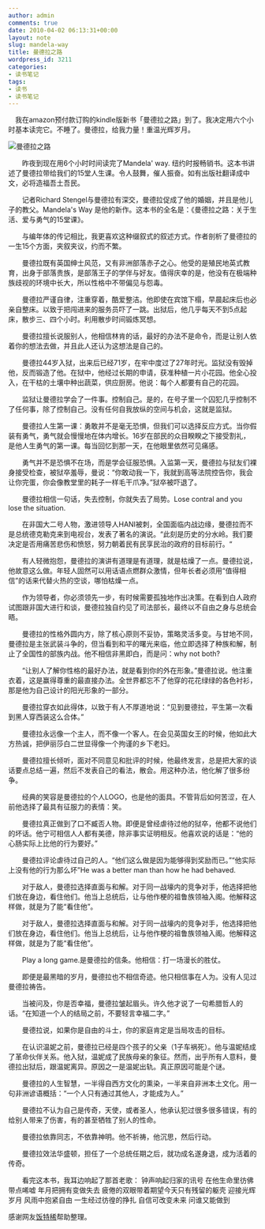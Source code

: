 ```yaml
---
author: admin
comments: true
date: 2010-04-02 06:13:31+00:00
layout: note
slug: mandela-way
title: 曼德拉之路
wordpress_id: 3211
categories:
- 读书笔记
tags:
- 读书
- 读书笔记
---
```


 　我在amazon预付款订购的kindle版新书「曼德拉之路」到了。我决定用六个小时基本读完它。不睡了。曼德拉，给我力量！重温光辉岁月。

![曼德拉之路](http://www.baibanbao.net/wp-content/uploads/2010/04/mandela.jpg)

　　昨夜到现在用6个小时时间读完了Mandela' way. 纽约时报畅销书。这本书讲述了曼德拉带给我们的15堂人生课。令人鼓舞，催人振奋。如有出版社翻译成中文，必将造福吾土吾民。

　　记者Richard Stengel与曼德拉有深交，曼德拉促成了他的婚姻，并且是他儿子的教父。Mandela's Way 是他的新作。这本书的全名是：《曼德拉之路：关于生活、爱与勇气的15堂课》。

　　与编年体的传记相比，我更喜欢这种缀叙式的叙述方式。作者剖析了曼德拉的一生15个方面，夹叙夹议，约而不繁。

　　曼德拉既有英国绅士风范，又有非洲部落赤子之心。他受的是殖民地英式教育，出身于部落贵族，是部落王子的学伴与好友。值得庆幸的是，他没有在极端种族歧视的环境中长大，所以性格中不带偏见与怨毒。

　　曼德拉严谨自律，注重穿着，酷爱整洁。他即使在宾馆下榻，早晨起床后也必亲自整床。以致于把闯进来的服务员吓了一跳。出狱后，他几乎每天不到5点起床，散步三、四个小时。利用散步时间锻炼冥想。

　　曼德拉擅长说服别人，他相信林肯的话，最好的办法不是命令，而是让别人依着你的想法去做，并且此人还认为这想法是自己的。

　　曼德拉44岁入狱，出来后已经71岁，在牢中度过了27年时光。监狱没有毁掉他，反而锻造了他。在狱中，他经过长期的申请，获准种植一片小花园。他全心投入，在干枯的土壤中种出蔬菜，供应厨房。他说：每个人都要有自己的花园。

　　监狱让曼德拉学会了一件事。控制自己。是的，在号子里一个囚犯几乎控制不了任何事，除了控制自己。没有任何自我放纵的空间与机会，这就是监狱。

　　曼德拉人生第一课：勇敢并不是毫无恐惧，但我们可以选择反应方式。当你假装有勇气，勇气就会慢慢地在体内增长。16岁在部民的众目睽睽之下接受割礼，是他人生勇气的第一课。每当回忆到那一天，在他眼里依然可见痛感。

　　勇气并不是恐惧不在场，而是学会征服恐惧。入监第一天，曼德拉与狱友们裸身接受检查，被狱卒羞辱，曼说：“你敢动我一下，我就到高等法院控告你，我会让你完蛋，你会像教堂里的耗子一样毛干爪净。”狱卒被吓退了。

　　曼德拉相信一句话，失去控制，你就失去了局势。Lose contral and you lose the situation.

　　在非国大二号人物，激进领导人HANI被刺，全国面临内战边缘，曼德拉而不是总统德克勒克来到电视台，发表了著名的演说。“此刻是历史的分水岭。我们要决定是否用痛苦悲伤和愤怒，努力朝着民有民享民治的政府的目标前行。“

　　有人轻微抱怨，曼德拉的演讲有道理是有道理，就是枯燥了一点。曼德拉说，他故意这么做。年轻人固然可以用话语点燃群众激情，但年长者必须用“值得相信”的话来代替火热的空谈，哪怕枯燥一点。

　　作为领导者，你必须领先一步，有时候需要孤独地作出决策。在看到白人政府试图跟非国大进行和谈，曼德拉独自约见了司法部长，最终以不自由之身与总统会晤。

　　曼德拉的性格外圆内方，除了核心原则不妥协，策略灵活多变。与甘地不同，曼德拉是主张武装斗争的，但当看到和平的曙光来临，他立即选择了种族和解，制止了全国性的部族内战。他不相信非黑即白，而是问：why not both?

　　“让别人了解你性格的最好办法，就是看到你的外在形象。”曼德拉说。他注重衣着，这是赢得尊重的最直接办法。全世界都忘不了他穿的花花绿绿的各色衬衫，那是他为自己设计的阳光形象的一部分。

　　曼德拉穿衣如此得体，以致于有人不厚道地说：“见到曼德拉，平生第一次看到黑人穿西装这么合体。”

　　曼德拉永远像一个主人，而不像一个客人。在会见英国女王的时候，他如此大方热诚，把伊丽莎白二世显得像一个拘谨的乡下老妇。

　　曼德拉擅长倾听，面对不同意见和批评的时候，他最终发言，总是把大家的谈话要点总结一遍，然后不发表自己的看法，散会。用这种办法，他化解了很多纷争。

　　经典的笑容是曼德拉的个人LOGO，也是他的面具。不管背后如何苦涩，在人前他选择了最具有征服力的表情：笑。

　　曼德拉真正做到了口不臧否人物。即便是曾经虐待过他的狱卒，他都不说他们的坏话。他宁可相信人人都有美德，除非事实证明相反。他喜欢说的话是：“他的心肠实际上比他的行为要好。”

　　曼德拉评论虐待过自己的人。“他们这么做是因为能够得到奖励而已。”“他实际上没有他的行为那么坏”He was a better man than how he had behaved.

　　对于敌人，曼德拉选择直面与和解。对于同一战壕内的竞争对手，他选择把他们放在身边，看住他们。他当上总统后，让与他作梗的祖鲁族领袖入阁。他解释这样做，就是为了能“看住他”。

　　对于敌人，曼德拉选择直面与和解。对于同一战壕内的竞争对手，他选择把他们放在身边，看住他们。他当上总统后，让与他作梗的祖鲁族领袖入阁。他解释这样做，就是为了能“看住他”。

　　Play a long game.是曼德拉的信条。他相信：打一场漫长的胜仗。

　　即便是最黑暗的岁月，曼德拉也不相信奇迹。他只相信事在人为。没有人见过曼德拉祷告。

　　当被问及，你是否幸福，曼德拉皱起眉头。许久他才说了一句希腊哲人的话。“在知道一个人的结局之前，不要轻言幸福二字。”

　　曼德拉说，如果你是自由的斗士，你的家庭肯定是当局攻击的目标。

　　在认识温妮之前，曼德拉已经是四个孩子的父亲（1子车祸死）。他与温妮结成了革命伙伴关系。他入狱，温妮成了民族母亲的象征。然而，出乎所有人意料，曼德拉出狱后，跟温妮离异。原因之一是温妮出轨。真正原因可能是个谜。

　　曼德拉的人生智慧，一半得自西方文化的熏染，一半来自非洲本土文化。用一句非洲谚语概括：“一个人只有通过其他人，才能成为人。”

　　曼德拉不认为自己是传奇，天使，或者圣人，他承认犯过很多很多错误，有的给别人带来了伤害，有的甚至牺牲了别人的性命。

　　曼德拉依靠同志，不依靠神明。他不祈祷，他沉思，然后行动。

　　曼德拉效法华盛顿，担任了一个总统任期之后，就功成名遂身退，成为活着的传奇。

　　看完这本书，我耳边响起了那首老歌： 钟声响起归家的讯号 在他生命里彷佛带点唏嘘 年月把拥有变做失去 疲倦的双眼带着期望今天只有残留的躯壳 迎接光辉岁月 风雨中抱紧自由 一生经过彷徨的挣扎 自信可改变未来 问谁又能做到

感谢网友[饭特稀](http://blog.sina.com.cn/ifantexi)帮助整理。
